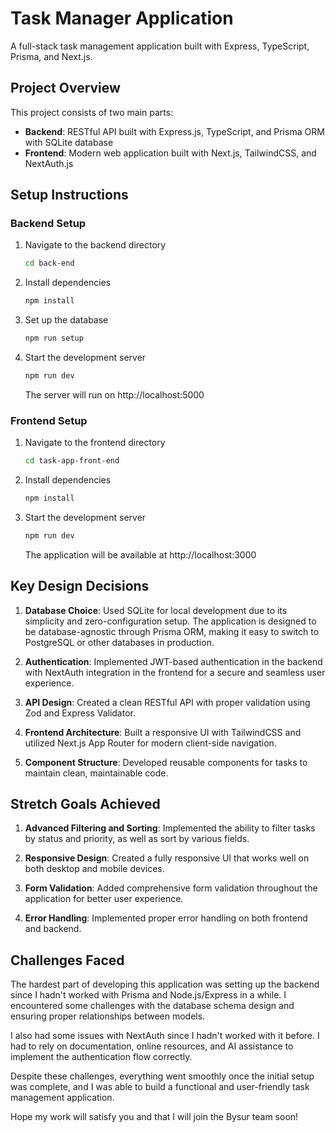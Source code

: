 # Task Manager Application

A full-stack task management application built with Express, TypeScript, Prisma, and Next.js.

## Project Overview

This project consists of two main parts:
- **Backend**: RESTful API built with Express.js, TypeScript, and Prisma ORM with SQLite database
- **Frontend**: Modern web application built with Next.js, TailwindCSS, and NextAuth.js

## Setup Instructions

### Backend Setup

1. Navigate to the backend directory
   ```bash
   cd back-end
   ```

2. Install dependencies
   ```bash
   npm install
   ```

3. Set up the database
   ```bash
   npm run setup
   ```

4. Start the development server
   ```bash
   npm run dev
   ```
   The server will run on http://localhost:5000

### Frontend Setup

1. Navigate to the frontend directory
   ```bash
   cd task-app-front-end
   ```

2. Install dependencies
   ```bash
   npm install
   ```

3. Start the development server
   ```bash
   npm run dev
   ```
   The application will be available at http://localhost:3000

## Key Design Decisions

1. **Database Choice**: Used SQLite for local development due to its simplicity and zero-configuration setup. The application is designed to be database-agnostic through Prisma ORM, making it easy to switch to PostgreSQL or other databases in production.

2. **Authentication**: Implemented JWT-based authentication in the backend with NextAuth integration in the frontend for a secure and seamless user experience.

3. **API Design**: Created a clean RESTful API with proper validation using Zod and Express Validator.

4. **Frontend Architecture**: Built a responsive UI with TailwindCSS and utilized Next.js App Router for modern client-side navigation.

5. **Component Structure**: Developed reusable components for tasks to maintain clean, maintainable code.

## Stretch Goals Achieved

1. **Advanced Filtering and Sorting**: Implemented the ability to filter tasks by status and priority, as well as sort by various fields.

2. **Responsive Design**: Created a fully responsive UI that works well on both desktop and mobile devices.

3. **Form Validation**: Added comprehensive form validation throughout the application for better user experience.

4. **Error Handling**: Implemented proper error handling on both frontend and backend.

## Challenges Faced

The hardest part of developing this application was setting up the backend since I hadn't worked with Prisma and Node.js/Express in a while. I encountered some challenges with the database schema design and ensuring proper relationships between models.

I also had some issues with NextAuth since I hadn't worked with it before. I had to rely on documentation, online resources, and AI assistance to implement the authentication flow correctly.

Despite these challenges, everything went smoothly once the initial setup was complete, and I was able to build a functional and user-friendly task management application.

Hope my work will satisfy you and that I will join the Bysur team soon!